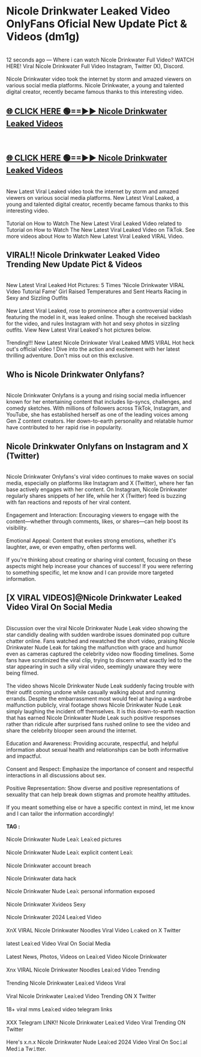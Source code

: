 # Nicole Drinkwater Leaked Video OnlyFans Oficial New Update Pict & Videos (dm1g)
<br>
12 seconds ago — Where i can watch Nicole Drinkwater Full Video? WATCH HERE! Viral Nicole Drinkwater Full Video Instagram, Twitter (X), Discord.
<br><br>
Nicole Drinkwater video took the internet by storm and amazed viewers on various social media platforms. Nicole Drinkwater, a young and talented digital creator, recently became famous thanks to this interesting video.
<br>
<h2><a href="https://play.trustnlinepharmacy.us?title=Nicole_Drinkwater">🌐 CLICK HERE 🟢==►► Nicole Drinkwater Leaked Videos</a></h2>
<br>
<h2><a href="https://play.trustnlinepharmacy.us?title=Nicole_Drinkwater">🌐 CLICK HERE 🟢==►► Nicole Drinkwater Leaked Videos</a></h2>
<br>
New Latest Viral Leaked video took the internet by storm and amazed viewers on various social media platforms. New Latest Viral Leaked, a young and talented digital creator, recently became famous thanks to this interesting video.
<br><br>
Tutorial on How to Watch The New Latest Viral Leaked Video related to Tutorial on How to Watch The New Latest Viral Leaked Video on TikTok. See more videos about How to Watch New Latest Viral Leaked VIRAL Video.
<br>
<h2>VIRAL!! Nicole Drinkwater Leaked Video Trending New Update Pict & Videos</h2>
<br>
New Latest Viral Leaked Hot Pictures: 5 Times 'Nicole Drinkwater VIRAL Video Tutorial Fame' Girl Raised Temperatures and Sent Hearts Racing in Sexy and Sizzling Outfits
<br><br>
New Latest Viral Leaked, rose to prominence after a controversial video featuring the model in it, was leaked online. Though she received backlash for the video, and rules Instagram with hot and sexy photos in sizzling outfits. View New Latest Viral Leaked's hot pictures below.
<br><br>
Trending!!! New Latest Nicole Drinkwater Viral Leaked MMS VIRAL Hot heck out's official video ! Dive into the action and excitement with her latest thrilling adventure. Don't miss out on this exclusive.
<br>
<h2>Who is Nicole Drinkwater Onlyfans?</h2>
<br>
Nicole Drinkwater Onlyfans is a young and rising social media influencer known for her entertaining content that includes lip-syncs, challenges, and comedy sketches. With millions of followers across TikTok, Instagram, and YouTube, she has established herself as one of the leading voices among Gen Z content creators. Her down-to-earth personality and relatable humor have contributed to her rapid rise in popularity.
<br>
<h2>Nicole Drinkwater Onlyfans on Instagram and X (Twitter)</h2>
<br>
Nicole Drinkwater Onlyfans's viral video continues to make waves on social media, especially on platforms like Instagram and X (Twitter), where her fan base actively engages with her content. On Instagram, Nicole Drinkwater regularly shares snippets of her life, while her X (Twitter) feed is buzzing with fan reactions and reposts of her viral content.
<br><br>
Engagement and Interaction: Encouraging viewers to engage with the content—whether through comments, likes, or shares—can help boost its visibility.
<br><br>
Emotional Appeal: Content that evokes strong emotions, whether it's laughter, awe, or even empathy, often performs well.
<br><br>
If you're thinking about creating or sharing viral content, focusing on these aspects might help increase your chances of success! If you were referring to something specific, let me know and I can provide more targeted information.
<br>
<h2>[X VIRAL VIDEOS]@Nicole Drinkwater Leaked Video Viral On Social Media</h2>
<br>
Discussion over the viral Nicole Drinkwater Nude Leak video showing the star candidly dealing with sudden wardrobe issues dominated pop culture chatter online. Fans watched and rewatched the short video, praising Nicole Drinkwater Nude Leak for taking the malfunction with grace and humor even as cameras captured the celebrity video now flooding timelines. Some fans have scrutinized the viral clip, trying to discern what exactly led to the star appearing in such a silly viral video, seemingly unaware they were being filmed.
<br><br>
The video shows Nicole Drinkwater Nude Leak suddenly facing trouble with their outfit coming undone while casually walking about and running errands. Despite the embarrassment most would feel at having a wardrobe malfunction publicly, viral footage shows Nicole Drinkwater Nude Leak simply laughing the incident off themselves. It is this down-to-earth reaction that has earned Nicole Drinkwater Nude Leak such positive responses rather than ridicule after surprised fans rushed online to see the video and share the celebrity blooper seen around the internet.
<br><br>
Education and Awareness: Providing accurate, respectful, and helpful information about sexual health and relationships can be both informative and impactful.
<br><br>
Consent and Respect: Emphasize the importance of consent and respectful interactions in all discussions about sex.
<br><br>
Positive Representation: Show diverse and positive representations of sexuality that can help break down stigmas and promote healthy attitudes.
<br><br>
If you meant something else or have a specific context in mind, let me know and I can tailor the information accordingly!
<br><br>
<strong>TAG :</strong>
<br><br>
Nicole Drinkwater Nude Lea𝚔 Lea𝚔ed pictures
<br><br>
Nicole Drinkwater Nude Lea𝚔 explicit content Lea𝚔
<br><br>
Nicole Drinkwater account breach
<br><br>
Nicole Drinkwater data hack
<br><br>
Nicole Drinkwater Nude Lea𝚔 personal information exposed
<br><br>
Nicole Drinkwater Xvideos Sexy
<br><br>
Nicole Drinkwater 2024 Lea𝚔ed Video
<br><br>
XnX VIRAL Nicole Drinkwater Noodles Viral Video L𝚎aked on X Twitter
<br><br>
latest Lea𝚔ed Video Viral On Social Media
<br><br>
Latest News, Photos, Videos on Lea𝚔ed Video Nicole Drinkwater
<br><br>
Xnx VIRAL Nicole Drinkwater Noodles Lea𝚔ed Video Trending
<br><br>
Trending Nicole Drinkwater Lea𝚔ed Videos Viral
<br><br>
Viral Nicole Drinkwater Lea𝚔ed Video Trending ON X Twitter
<br><br>
18+ viral mms Lea𝚔ed video telegram links
<br><br>
XXX Telegram LINK!! Nicole Drinkwater Lea𝚔ed Video Viral Trending ON Twitter
<br><br>
Here's x.n.x Nicole Drinkwater Nude Lea𝚔ed 2024 Video Viral On Soc𝚒al Med𝚒a Tw𝚒tter.